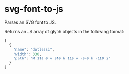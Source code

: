 # svg-font-to-js

Parses an SVG font to JS.

Returns an JS array of glyph objects in the following format:

```javascript
[
  {
    "name": "dotlessi",
    "width": 330,
    "path": "M 110 0 v 540 h 110 v -540 h -110 z"
  }
]
```

